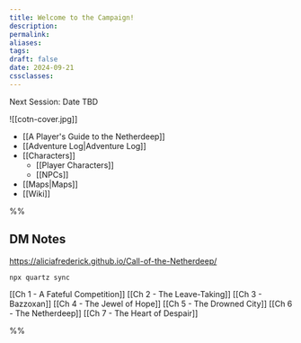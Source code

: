 ```yaml
---
title: Welcome to the Campaign!
description: 
permalink: 
aliases: 
tags: 
draft: false
date: 2024-09-21
cssclasses:
---
```

Next Session: Date TBD

![[cotn-cover.jpg]] 

- [[A Player's Guide to the Netherdeep]] 
- [[Adventure Log|Adventure Log]]   
- [[Characters]] 
	- [[Player Characters]] 
	- [[NPCs]]  
- [[Maps|Maps]] 
- [[Wiki]] 

%%
## DM Notes

https://aliciafrederick.github.io/Call-of-the-Netherdeep/ 

`npx quartz sync`

[[Ch 1 - A Fateful Competition]] 
[[Ch 2 - The Leave-Taking]] 
[[Ch 3 - Bazzoxan]] 
[[Ch 4 - The Jewel of Hope]] 
[[Ch 5 - The Drowned City]] 
[[Ch 6 - The Netherdeep]] 
[[Ch 7 - The Heart of Despair]] 

%%